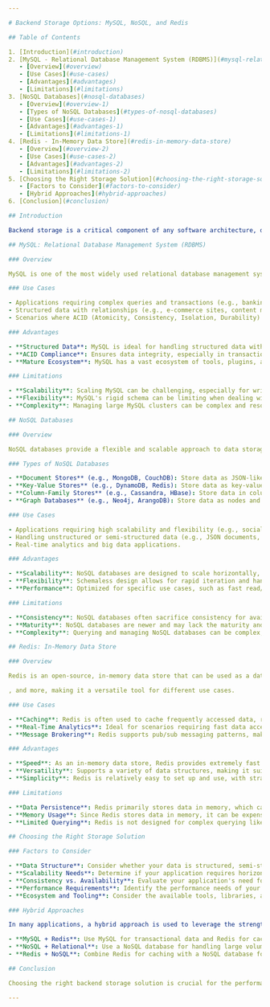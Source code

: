 ```yaml
---

# Backend Storage Options: MySQL, NoSQL, and Redis

## Table of Contents

1. [Introduction](#introduction)
2. [MySQL - Relational Database Management System (RDBMS)](#mysql-relational-database-management-system-rdbms)
   - [Overview](#overview)
   - [Use Cases](#use-cases)
   - [Advantages](#advantages)
   - [Limitations](#limitations)
3. [NoSQL Databases](#nosql-databases)
   - [Overview](#overview-1)
   - [Types of NoSQL Databases](#types-of-nosql-databases)
   - [Use Cases](#use-cases-1)
   - [Advantages](#advantages-1)
   - [Limitations](#limitations-1)
4. [Redis - In-Memory Data Store](#redis-in-memory-data-store)
   - [Overview](#overview-2)
   - [Use Cases](#use-cases-2)
   - [Advantages](#advantages-2)
   - [Limitations](#limitations-2)
5. [Choosing the Right Storage Solution](#choosing-the-right-storage-solution)
   - [Factors to Consider](#factors-to-consider)
   - [Hybrid Approaches](#hybrid-approaches)
6. [Conclusion](#conclusion)

## Introduction

Backend storage is a critical component of any software architecture, determining how data is stored, retrieved, and managed. Different applications have different storage needs, and the choice of database or storage solution can significantly impact performance, scalability, and maintainability. This guide explores three popular backend storage options: MySQL, NoSQL databases, and Redis.

## MySQL: Relational Database Management System (RDBMS)

### Overview

MySQL is one of the most widely used relational database management systems (RDBMS). It follows a structured approach to data storage, using tables, rows, and columns to organize data. MySQL supports SQL (Structured Query Language) for querying and managing data.

### Use Cases

- Applications requiring complex queries and transactions (e.g., banking systems).
- Structured data with relationships (e.g., e-commerce sites, content management systems).
- Scenarios where ACID (Atomicity, Consistency, Isolation, Durability) compliance is essential.

### Advantages

- **Structured Data**: MySQL is ideal for handling structured data with well-defined relationships.
- **ACID Compliance**: Ensures data integrity, especially in transactional systems.
- **Mature Ecosystem**: MySQL has a vast ecosystem of tools, plugins, and community support.

### Limitations

- **Scalability**: Scaling MySQL can be challenging, especially for write-heavy workloads.
- **Flexibility**: MySQL's rigid schema can be limiting when dealing with unstructured or semi-structured data.
- **Complexity**: Managing large MySQL clusters can be complex and resource-intensive.

## NoSQL Databases

### Overview

NoSQL databases provide a flexible and scalable approach to data storage. Unlike relational databases, NoSQL databases do not require a fixed schema, allowing for the storage of unstructured, semi-structured, or structured data. There are several types of NoSQL databases, each optimized for specific use cases.

### Types of NoSQL Databases

- **Document Stores** (e.g., MongoDB, CouchDB): Store data as JSON-like documents, ideal for semi-structured data.
- **Key-Value Stores** (e.g., DynamoDB, Redis): Store data as key-value pairs, ideal for caching and fast lookups.
- **Column-Family Stores** (e.g., Cassandra, HBase): Store data in columns rather than rows, optimized for read-heavy workloads.
- **Graph Databases** (e.g., Neo4j, ArangoDB): Store data as nodes and edges, ideal for handling relationships between entities.

### Use Cases

- Applications requiring high scalability and flexibility (e.g., social media platforms).
- Handling unstructured or semi-structured data (e.g., JSON documents, logs).
- Real-time analytics and big data applications.

### Advantages

- **Scalability**: NoSQL databases are designed to scale horizontally, making them suitable for large-scale applications.
- **Flexibility**: Schemaless design allows for rapid iteration and handling of diverse data types.
- **Performance**: Optimized for specific use cases, such as fast read/write operations or complex graph traversals.

### Limitations

- **Consistency**: NoSQL databases often sacrifice consistency for availability and partition tolerance (CAP theorem).
- **Maturity**: NoSQL databases are newer and may lack the maturity and ecosystem of relational databases.
- **Complexity**: Querying and managing NoSQL databases can be complex, especially for users familiar with SQL.

## Redis: In-Memory Data Store

### Overview

Redis is an open-source, in-memory data store that can be used as a database, cache, and message broker. It supports various data structures, including strings, hashes, lists, sets

, and more, making it a versatile tool for different use cases.

### Use Cases

- **Caching**: Redis is often used to cache frequently accessed data, reducing database load and improving application performance.
- **Real-Time Analytics**: Ideal for scenarios requiring fast data access, such as leaderboards, session storage, and real-time analytics.
- **Message Brokering**: Redis supports pub/sub messaging patterns, making it useful for building real-time messaging applications.

### Advantages

- **Speed**: As an in-memory data store, Redis provides extremely fast read and write operations.
- **Versatility**: Supports a variety of data structures, making it suitable for diverse applications.
- **Simplicity**: Redis is relatively easy to set up and use, with straightforward commands and APIs.

### Limitations

- **Data Persistence**: Redis primarily stores data in memory, which can lead to data loss in the event of a crash, although it does offer persistence options.
- **Memory Usage**: Since Redis stores data in memory, it can be expensive to scale for large datasets.
- **Limited Querying**: Redis is not designed for complex querying like traditional databases; it's optimized for specific use cases like caching and real-time data processing.

## Choosing the Right Storage Solution

### Factors to Consider

- **Data Structure**: Consider whether your data is structured, semi-structured, or unstructured.
- **Scalability Needs**: Determine if your application requires horizontal scaling, and how much data your system will need to handle.
- **Consistency vs. Availability**: Evaluate your application's need for data consistency versus availability, especially in distributed systems.
- **Performance Requirements**: Identify the performance needs of your application, such as low-latency access or high throughput.
- **Ecosystem and Tooling**: Consider the available tools, libraries, and community support for each storage solution.

### Hybrid Approaches

In many applications, a hybrid approach is used to leverage the strengths of different storage systems. For example:

- **MySQL + Redis**: Use MySQL for transactional data and Redis for caching to improve performance.
- **NoSQL + Relational**: Use a NoSQL database for handling large volumes of unstructured data, and a relational database for structured, transactional data.
- **Redis + NoSQL**: Combine Redis for caching with a NoSQL database for scalable storage of semi-structured data.

## Conclusion

Choosing the right backend storage solution is crucial for the performance, scalability, and maintainability of your application. MySQL, NoSQL databases, and Redis each offer unique advantages and are suited to different use cases. By understanding their strengths and limitations, and considering a hybrid approach when appropriate, you can design a storage architecture that meets your application's specific needs.

---
```


